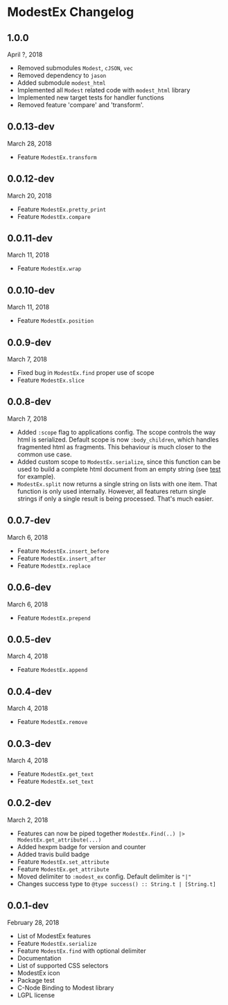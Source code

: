 # ModestEx Changelog

## 1.0.0

April ?, 2018

- Removed submodules `Modest`, `cJSON`, `vec`
- Removed dependency to `jason`
- Added submodule `modest_html`
- Implemented all `Modest` related code with `modest_html` library
- Implemented new target tests for handler functions
- Removed feature 'compare' and 'transform'.

## 0.0.13-dev

March 28, 2018

- Feature `ModestEx.transform`

## 0.0.12-dev

March 20, 2018

- Feature `ModestEx.pretty_print`
- Feature `ModestEx.compare`

## 0.0.11-dev

March 11, 2018

- Feature `ModestEx.wrap`

## 0.0.10-dev

March 11, 2018

- Feature `ModestEx.position`

## 0.0.9-dev

March 7, 2018

- Fixed bug in `ModestEx.find` proper use of scope
- Feature `ModestEx.slice`

## 0.0.8-dev

March 7, 2018

- Added `:scope` flag to applications config. The scope controls the way html is serialized. Default scope is now `:body_children`, which handles fragmented html as fragments. This behaviour is much closer to the common use case.
- Added custom scope to `ModestEx.serialize`, since this function can be used to build a complete html document from an empty string (see [test](https://github.com/f34nk/modest_ex/blob/master/test/modest_ex_serialize_test.exs#L5-L8) for example).
- `ModestEx.split` now returns a single string on lists with one item. That function is only used internally. However, all features return single strings if only a single result is being processed. That's much easier.

## 0.0.7-dev

March 6, 2018

- Feature `ModestEx.insert_before`
- Feature `ModestEx.insert_after`
- Feature `ModestEx.replace`

## 0.0.6-dev

March 6, 2018

- Feature `ModestEx.prepend`

## 0.0.5-dev

March 4, 2018

- Feature `ModestEx.append`

## 0.0.4-dev

March 4, 2018

- Feature `ModestEx.remove`

## 0.0.3-dev

March 4, 2018

- Feature `ModestEx.get_text`
- Feature `ModestEx.set_text`

## 0.0.2-dev

March 2, 2018

- Features can now be piped together `ModestEx.Find(..) |> ModestEx.get_attribute(...)`
- Added hexpm badge for version and counter
- Added travis build badge
- Feature `ModestEx.set_attribute`
- Feature `ModestEx.get_attribute`
- Moved delimiter to `:modest_ex` config. Default delimiter is `"|"`
- Changes success type to `@type success() :: String.t | [String.t]`

## 0.0.1-dev

February 28, 2018

- List of ModestEx features
- Feature `ModestEx.serialize`
- Feature `ModestEx.find` with optional delimiter
- Documentation
- List of supported CSS selectors
- ModestEx icon
- Package test
- C-Node Binding to Modest library
- LGPL license